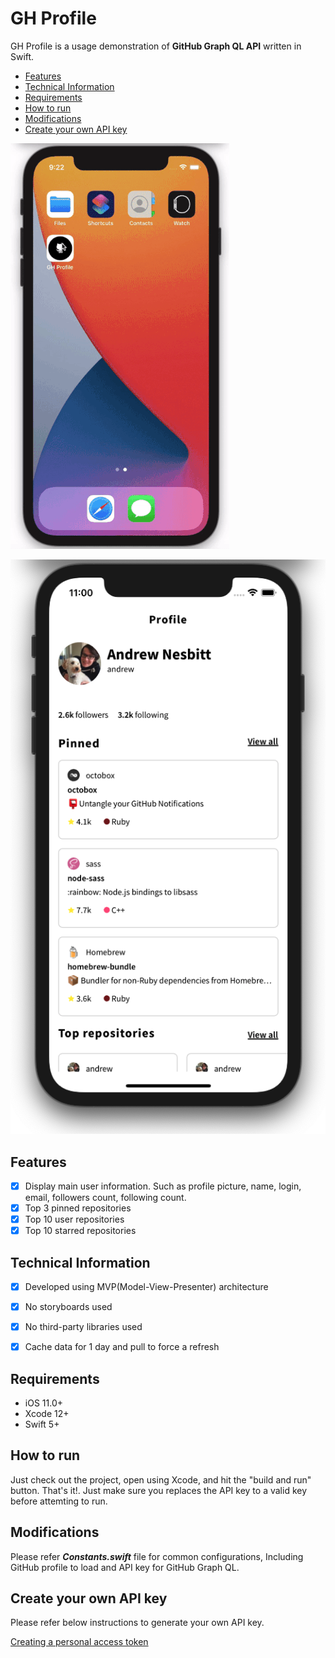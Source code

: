 
# GH Profile

GH Profile is a usage demonstration of ****GitHub Graph QL API**** written in Swift.

- [Features](#features)
- [Technical Information](#technical-information)
- [Requirements](#requirements)
- [How to run](#how-to-run)
- [Modifications](#modifications)
- [Create your own API key](#create-your-own-api-key)

![Demo](ghprofile.gif)

![Demo2](andrew.png)


## Features
- [x] Display main user information. Such as profile picture, name, login, email, followers count, following count.
- [x] Top 3 pinned repositories
- [x] Top 10 user repositories
- [x] Top 10 starred repositories

## Technical Information

- [x] Developed using MVP(Model-View-Presenter) architecture
- [x] No storyboards used
- [x] No third-party libraries used
- [x] Cache data for 1 day and pull to force a refresh

 
## Requirements

- iOS 11.0+
- Xcode 12+
- Swift 5+

## How to run
Just check out the project, open using Xcode, and hit the "build and run" button. That's it!. Just make sure you replaces the API key to a valid key before attemting to run.

## Modifications
Please refer *****_Constants.swift_***** file for common configurations, Including GitHub profile to load and API key for GitHub Graph QL.

## Create your own API key

Please refer below instructions to generate your own API key.

[Creating a personal access token](https://docs.github.com/en/github/authenticating-to-github/creating-a-personal-access-token)
